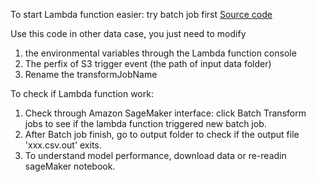 To start Lambda function easier: try batch job first [Source code](https://github.com/YiranJing/BigDataAnalysis/blob/master/AWS_lambda_callBatch_CustomerChurn/Batch_Transform_Test/lambda_function.py)


Use this code in other data case, you just need to modify 
1. the environmental variables through the Lambda function console 
2. The perfix of S3 trigger event (the path of input data folder)
3. Rename the transformJobName

To check if Lambda function work:
1. Check through Amazon SageMaker interface: click Batch Transform jobs to see if the lambda function triggered new batch job.
2. After Batch job finish, go to output folder to check if the output file 'xxx.csv.out' exits. 
3. To understand model performance, download data or re-readin sageMaker notebook. 

